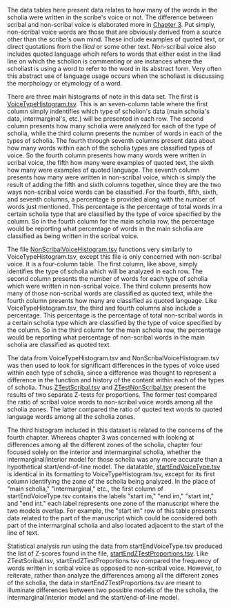 The data tables here present data relates to how many of the words in the scholia were written in the scribe's voice or not. The difference between scribal and non-scribal voice is elaborated more in [Chapter 3](https://github.com/cjschu17/Thesis2016-2017/blob/master/ThesisWriting/Chapter3.md). Put simply, non-scribal voice words are those that are obviously derived from a source other than the scribe's own mind. These include examples of quoted text, or direct quotations from the *Iliad* or some other text. Non-scribal voice also includes quoted language whcih refers to words that either exist in the Iliad line on which the scholion is commenting or are instances where the scholiast is using a word to refer to the word in its abstract form. Very often this abstract use of language usage occurs when the scholiast is discussing the morphology or etymology of a word.

There are three main histograms of note in this data set. The first is [VoiceTypeHistogram.tsv](https://github.com/cjschu17/Thesis2016-2017/blob/master/Appendix/Chapters3%264/Data/VoiceTypeData/VoiceTypeHistogram.tsv). This is an seven-column table where the first column simply indentifies which type of scholion's data (main scholia's data, intermarginal's, etc.) will be presented in each row. The second column presents how many scholia were analyzed for each of the type of scholia, while the third column presents the number of words in each of the types of scholia. The fourth through seventh columns present data about how many words within each of the scholia types are classified types of voice. So the fourth column presents how many words were written in scribal voice, the fifth how many were examples of quoted text, the sixth how many were examples of quoted language. The seventh column presents how many were written in non-scribal voice, which is simply the result of adding the fifth and sixth columns together, since they are the two ways non-scribal voice words can be classified. For the fourth, fifth, sixth, and seventh columns, a percentage is provided along with the number of words just mentioned. This percentage is the percentage of total words in a certain scholia type that are classified by the type of voice specified by the column. So in the fourth column for the main scholia row, the percentage would be reporting what percentage of words in the main scholia are classified as being written in the scribal voice. 

The file [NonScribalVoiceHistogram.tsv](https://github.com/cjschu17/Thesis2016-2017/blob/master/Appendix/Chapters3%264/Data/VoiceTypeData/NonScribalVoiceByType.tsv) functions very similarly to VoiceTypeHistogram.tsv, except this file is only concerned with non-scribal voice. It is a four-column table. The first column, like above, simply identifies the type of scholia which will be analyzed in each row. The second column presents the number of words for each type of scholia which were written in non-scribal voice. The third column presents how many of those non-scribal words are classified as quoted text, while the fourth column presents how many are classified as quoted language. Like VoiceTypeHistogram.tsv, the third and fourth columns also include a percentage. This percentage is the percentage of total non-scribal words in a certain scholia type which are classified by the type of voice specified by the column. So in the third column for the main scholia row, the percentage would be reporting what percentage of non-scribal words in the main scholia are classified as quoted text. 

The data from VoiceTypeHistogram.tsv and NonScribalVoiceHistogram.tsv was then used to look for significant differences in the types of voice used within each type of scholia, since a difference was thought to represent a difference in the function and history of the content within each of the types of scholia. Thus [ZTestScribal.tsv](https://github.com/cjschu17/Thesis2016-2017/blob/master/Appendix/Chapters3%264/Data/VoiceTypeData/ZTestScribal.tsv) and [ZTestNonScribal.tsv](https://github.com/cjschu17/Thesis2016-2017/blob/master/Appendix/Chapters3%264/Data/VoiceTypeData/ZTestNonScribal.tsv) present the results of two separate Z-tests for proportions. The former test compared the ratio of scribal voice words to non-scribal voice words among all the scholia zones. The latter compared the ratio of quoted text words to quoted language words among all the scholia zones. 

The third histogram included in this dataset is related to the concerns of the fourth chapter. Whereas chapter 3 was concerned with looking at differences among all the different zones of the scholia, chapter four focused solely on the interior and intermarginal scholia, whether the intermarginal/interior model for those scholia was any more accurate than a hypothetical start/end-of-line model. The datatable, [startEndVoiceType.tsv](https://github.com/cjschu17/Thesis2016-2017/blob/master/Appendix/Chapters3%264/Data/VoiceTypeData/startEndVoiceType.tsv) is identical in its formatting to VoiceTypeHistogram.tsv, except for its first column identifying the zone of the scholia being analyzed. In the place of "main scholia," "intermarginal," etc., the first column of startEndVoiceType.tsv contains the labels "start im," "end im," "start int," and "end int." each label represents one zone of the manuscript where the two models overlap. For example, the "start im" row of this table presents data related to the part of the manuscript which could be considered both part of the intermarginal scholia and also located adjacent to the start of the line of text.

Statistical analysis run using the data from startEndVoiceType.tsv produced the list of Z-scores found in the file, [startEndZTestProportions.tsv](https://github.com/cjschu17/Thesis2016-2017/blob/master/Appendix/Chapters3%264/Data/VoiceTypeData/startEndZTestProportions.tsv). Like ZTestScribal.tsv, startEndZTestProportions.tsv compared the frequency of words written in scribal voice as opposed to non-scribal voice. However, to reiterate, rather than analyze the differences among all the different zones of the scholia, the data in startEndZTestProportions.tsv are meant to illuminate differences between two possible models of the the scholia, the intermarginal/interior model and the start/end-of-line model.
